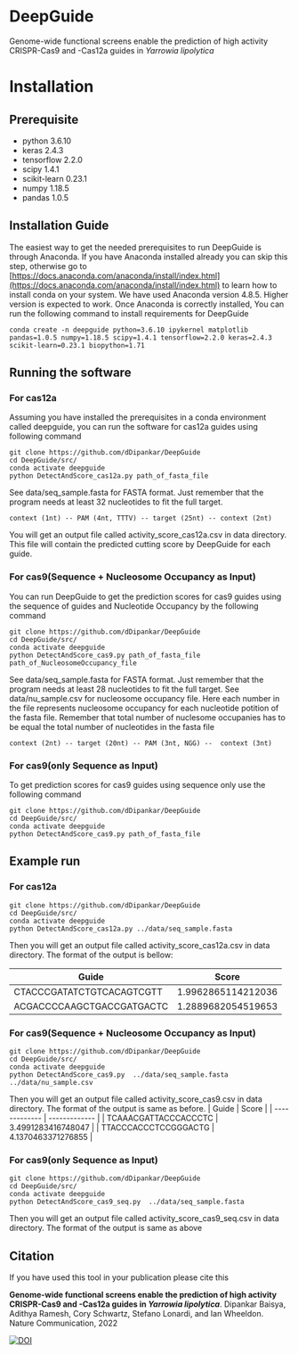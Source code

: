 # DeepGuide
Genome-wide functional screens enable the prediction of high activity CRISPR-Cas9 and -Cas12a guides in _Yarrowia lipolytica_
# Installation
## Prerequisite
- python 3.6.10
- keras 2.4.3
- tensorflow 2.2.0
- scipy 1.4.1
- scikit-learn 0.23.1
- numpy 1.18.5
- pandas 1.0.5
## Installation Guide
The easiest way to get the needed prerequisites to run DeepGuide is through Anaconda. If you have Anaconda installed already you can skip this step, otherwise go to [https://docs.anaconda.com/anaconda/install/index.html](https://docs.anaconda.com/anaconda/install/index.html) to learn how to install conda on your system. We have used Anaconda version 4.8.5. Higher version is expected to work. Once Anaconda is correctly installed, You can run the following command to install requirements for DeepGuide

```
conda create -n deepguide python=3.6.10 ipykernel matplotlib pandas=1.0.5 numpy=1.18.5 scipy=1.4.1 tensorflow=2.2.0 keras=2.4.3 scikit-learn=0.23.1 biopython=1.71
```

## Running the software
### For cas12a
Assuming you have installed the prerequisites in a conda environment called deepguide, you can run the software for cas12a guides using following command

```
git clone https://github.com/dDipankar/DeepGuide
cd DeepGuide/src/
conda activate deepguide
python DetectAndScore_cas12a.py path_of_fasta_file
```
See data/seq_sample.fasta for FASTA format. Just remember that the program needs at least 32 nucleotides to fit the full target.

```
context (1nt) -- PAM (4nt, TTTV) -- target (25nt) -- context (2nt)
```

You will get an output file called activity_score_cas12a.csv in data directory. This file will contain the predicted cutting score by DeepGuide for each guide.

### For cas9(Sequence + Nucleosome Occupancy as Input)
You can run DeepGuide to get the prediction scores for cas9 guides using the sequence of guides and Nucleotide Occupancy by the following command

```
git clone https://github.com/dDipankar/DeepGuide
cd DeepGuide/src/
conda activate deepguide
python DetectAndScore_cas9.py path_of_fasta_file path_of_NucleosomeOccupancy_file
```
See data/seq_sample.fasta for FASTA format. Just remember that the program needs at least 28 nucleotides to fit the full target. 
See data/nu_sample.csv for nucleosome occupancy file. Here each number in the file represents nucleosome occupancy for each nucleotide potition of the fasta file.
Remember that total number of nuclesome occupanies has to be equal the total number of nucleotides in the fasta file


```
context (2nt) -- target (20nt) -- PAM (3nt, NGG) --  context (3nt)
```


### For cas9(only Sequence as Input)
To get prediction scores for cas9 guides using sequence only use the following command

```
git clone https://github.com/dDipankar/DeepGuide
cd DeepGuide/src/
conda activate deepguide
python DetectAndScore_cas9.py path_of_fasta_file
```
## Example run
### For cas12a
```
git clone https://github.com/dDipankar/DeepGuide
cd DeepGuide/src/
conda activate deepguide
python DetectAndScore_cas12a.py ../data/seq_sample.fasta
```
Then you will get an output file called activity_score_cas12a.csv in data directory. The format of the output is bellow:

| Guide  | Score |
| ------------- | ------------- |
| CTACCCGATATCTGTCACAGTCGTT  | 1.9962865114212036  |
| ACGACCCCAAGCTGACCGATGACTC  | 1.2889682054519653  |

### For cas9(Sequence + Nucleosome Occupancy as Input)

```
git clone https://github.com/dDipankar/DeepGuide
cd DeepGuide/src/
conda activate deepguide
python DetectAndScore_cas9.py  ../data/seq_sample.fasta  ../data/nu_sample.csv
```
Then you will get an output file called activity_score_cas9.csv in data directory. The format of the output is same as before.
| Guide  | Score |
| ------------- | ------------- |
| TCAAACGATTACCCACCCTC  | 3.4991283416748047  |
| TTACCCACCCTCCGGGACTG  | 4.1370463371276855  |

### For cas9(only Sequence as Input)
```
git clone https://github.com/dDipankar/DeepGuide
cd DeepGuide/src/
conda activate deepguide
python DetectAndScore_cas9_seq.py  ../data/seq_sample.fasta
```
Then you will get an output file called activity_score_cas9_seq.csv in data directory. The format of the output is same as above
## Citation
If you have used this tool in your publication please cite this

**Genome-wide functional screens enable the prediction of high activity CRISPR-Cas9 and -Cas12a guides in *Yarrowia lipolytica***. Dipankar Baisya, Adithya Ramesh, Cory Schwartz, Stefano Lonardi, and Ian Wheeldon. Nature Communication, 2022

[![DOI](https://zenodo.org/badge/404852665.svg)](https://zenodo.org/badge/latestdoi/404852665)
